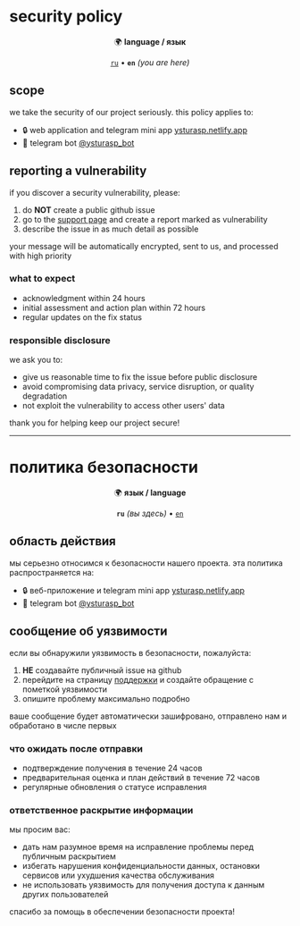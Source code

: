 # security policy

<div align="center">

🌍 **language / язык**

[`ru`](#политика-безопасности) • **`en`** _(you are here)_

</div>

## scope

we take the security of our project seriously. this policy applies to:

- 🔒 web application and telegram mini app [ysturasp.netlify.app](https://ysturasp.netlify.app)
- 🤖 telegram bot [@ysturasp_bot](https://t.me/ysturasp_bot)

## reporting a vulnerability

if you discover a security vulnerability, please:

1. do **NOT** create a public github issue
2. go to the [support page](https://ysturasp.netlify.app/support) and create a report marked as vulnerability
3. describe the issue in as much detail as possible

your message will be automatically encrypted, sent to us, and processed with high priority

### what to expect

- acknowledgment within 24 hours
- initial assessment and action plan within 72 hours
- regular updates on the fix status

### responsible disclosure

we ask you to:

- give us reasonable time to fix the issue before public disclosure
- avoid compromising data privacy, service disruption, or quality degradation
- not exploit the vulnerability to access other users' data

thank you for helping keep our project secure!

---

# политика безопасности

<div align="center">

🌍 **язык / language**

**`ru`** _(вы здесь)_ • [`en`](#security-policy)

</div>

## область действия

мы серьезно относимся к безопасности нашего проекта. эта политика распространяется на:

- 🔒 веб-приложение и telegram mini app [ysturasp.netlify.app](https://ysturasp.netlify.app)
- 🤖 telegram bot [@ysturasp_bot](https://t.me/ysturasp_bot)

## сообщение об уязвимости

если вы обнаружили уязвимость в безопасности, пожалуйста:

1. **НЕ** создавайте публичный issue на github
2. перейдите на страницу [поддержки](https://ysturasp.netlify.app/support) и создайте обращение с пометкой уязвимости
3. опишите проблему максимально подробно

ваше сообщение будет автоматически зашифровано, отправлено нам и обработано в числе первых

### что ожидать после отправки

- подтверждение получения в течение 24 часов
- предварительная оценка и план действий в течение 72 часов
- регулярные обновления о статусе исправления

### ответственное раскрытие информации

мы просим вас:

- дать нам разумное время на исправление проблемы перед публичным раскрытием
- избегать нарушения конфиденциальности данных, остановки сервисов или ухудшения качества обслуживания
- не использовать уязвимость для получения доступа к данным других пользователей

спасибо за помощь в обеспечении безопасности проекта!
